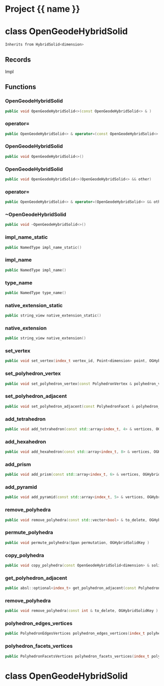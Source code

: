 <script setup>
import {useRoute} from 'vitepress'
const {path} = useRoute()
const tokens = path.split('/')
const words = tokens[2].split('-');
for (let i = 0; i < words.length; i++) {
    words[i] = words[i].charAt(0).toUpperCase() + words[i].slice(1);
    words[i] = words[i].replace('geode', 'Geode')
}
const name = words.join('-');
</script>
# Project {{ name }}

# class OpenGeodeHybridSolid


```cpp
Inherits from HybridSolid<dimension>
```



## Records

Impl



## Functions

### OpenGeodeHybridSolid

```cpp
public void OpenGeodeHybridSolid<>(const OpenGeodeHybridSolid<> & )
```


### operator=

```cpp
public OpenGeodeHybridSolid<> & operator=(const OpenGeodeHybridSolid<> & )
```


### OpenGeodeHybridSolid

```cpp
public void OpenGeodeHybridSolid<>()
```


### OpenGeodeHybridSolid

```cpp
public void OpenGeodeHybridSolid<>(OpenGeodeHybridSolid<> && other)
```


### operator=

```cpp
public OpenGeodeHybridSolid<> & operator=(OpenGeodeHybridSolid<> && other)
```


### ~OpenGeodeHybridSolid

```cpp
public void ~OpenGeodeHybridSolid<>()
```


### impl_name_static

```cpp
public NamedType impl_name_static()
```


### impl_name

```cpp
public NamedType impl_name()
```


### type_name

```cpp
public NamedType type_name()
```


### native_extension_static

```cpp
public string_view native_extension_static()
```


### native_extension

```cpp
public string_view native_extension()
```


### set_vertex

```cpp
public void set_vertex(index_t vertex_id, Point<dimension> point, OGHybridSolidKey )
```


### set_polyhedron_vertex

```cpp
public void set_polyhedron_vertex(const PolyhedronVertex & polyhedron_vertex, index_t vertex_id, OGHybridSolidKey )
```


### set_polyhedron_adjacent

```cpp
public void set_polyhedron_adjacent(const PolyhedronFacet & polyhedron_facet, index_t adjacent_id, OGHybridSolidKey )
```


### add_tetrahedron

```cpp
public void add_tetrahedron(const std::array<index_t, 4> & vertices, OGHybridSolidKey )
```


### add_hexahedron

```cpp
public void add_hexahedron(const std::array<index_t, 8> & vertices, OGHybridSolidKey )
```


### add_prism

```cpp
public void add_prism(const std::array<index_t, 6> & vertices, OGHybridSolidKey )
```


### add_pyramid

```cpp
public void add_pyramid(const std::array<index_t, 5> & vertices, OGHybridSolidKey )
```


### remove_polyhedra

```cpp
public void remove_polyhedra(const std::vector<bool> & to_delete, OGHybridSolidKey )
```

### permute_polyhedra

```cpp
public void permute_polyhedra(Span permutation, OGHybridSolidKey )
```


### copy_polyhedra

```cpp
public void copy_polyhedra(const OpenGeodeHybridSolid<dimension> & solid_mesh, OGHybridSolidKey )
```


### get_polyhedron_adjacent

```cpp
public absl::optional<index_t> get_polyhedron_adjacent(const PolyhedronFacet & polyhedron_facet)
```


### remove_polyhedra

```cpp
public void remove_polyhedra(const int & to_delete, OGHybridSolidKey )
```


### polyhedron_edges_vertices

```cpp
public PolyhedronEdgesVertices polyhedron_edges_vertices(index_t polyhedron)
```


### polyhedron_facets_vertices

```cpp
public PolyhedronFacetsVertices polyhedron_facets_vertices(index_t polyhedron)
```




# class OpenGeodeHybridSolid

